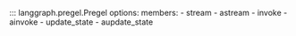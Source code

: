 ::: langgraph.pregel.Pregel
    options:
      members:
        - stream
        - astream
        - invoke
        - ainvoke
        - update_state
        - aupdate_state
